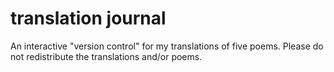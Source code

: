 # translation journal
An interactive "version control" for my translations of five poems. Please do not redistribute the translations and/or poems.
